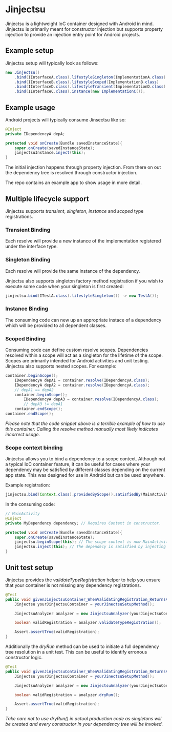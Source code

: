 # Jinjectsu
Jinjectsu is a lightweight IoC container designed with Android in mind.
Jinjectsu is primarily meant for constructor injection but supports property injection to provide an injection entry point for Android projects.

## Example setup
Jinjectsu setup will typically look as follows:

```Java
new Jinjectsu()
    .bind(IInterfaceA.class).lifestyleSingleton(ImplementationA.class)
    .bind(IInterfaceB.class).lifestyleScoped(ImplementationB.class)
    .bind(IInterfaceD.class).lifestyleTransient(ImplementationD.class)
    .bind(IInterfaceC.class).instance(new ImplementationC());
```

## Example usage

Android projects will typically consume Jinsectsu like so:
```Java
@Inject
private IDependencyA depA;

protected void onCreate(Bundle savedInstanceState){
    super.onCreate(savedInstanceState);
    jinjectsuInstance.inject(this);
}
```
The initial injection happens through property injection. From there on out the dependency tree is resolved through constructor injection.

The repo contains an example app to show usage in more detail.

## Multiple lifecycle support
Jinjectsu supports *transient*, *singleton*, *instance* and *scoped* type registrations.

### Transient Binding
Each resolve will provide a new instance of the implementation registered under the interface type.

### Singleton Binding
Each resolve will provide the same instance of the dependency.

Jinjectsu also supports singleton factory method registration if you wish to execute some code when your singleton is first created:
```Java
jinjectsu.bind(ITestA.class).lifestyleSingleton(() -> new TestA());
```

### Instance Binding
The consuming code can new up an appropriate instace of a dependency which  will be provided to all dependent classes.

### Scoped Binding
Consuming code can define custom resolve scopes. Dependencies resolved within a scope will act as a singleton for the lifetime of the scope.
Scopes are primarily intended for Android activities and unit testing.
Jinjectsu also supports nested scopes. For example:

```Java
container.beginScope();
    IDependencyA depA1 = container.resolve(IDependencyA.class);
    IDependencyA depA2 = container.resolve(IDependencyA.class);
    // depA1 == depA2
    container.beginScope();
        IDependencyA depA3 = container.resolve(IDependencyA.class);
        // depA3 != depA1
    container.endScope();
container.endScope();
```
*Please note that the code snippet above is a terrible example of how to use this container. Calling the resolve method manually most likely indicates incorrect usage.*

### Scope context binding

Jinjectsu allows you to bind a dependency to a scope context. Although not a typical IoC container feature, it can be useful for cases where your dependency may be satisfied by different classes depending on the current app state. This was designed for use in Android but can be used anywhere.

Example registration:

```Java
jinjectsu.bind(Context.class).providedByScope().satisfiedBy(MainActivity.class, OtherActivity.class);
```

In the consuming code:
```Java
// MainActivity
@Inject
private MyDependency dependency; // Requires Context in constructor.

protected void onCreate(Bundle savedInstanceState){
    super.onCreate(savedInstanceState);
    jinjectsu.beginScope(this); // The scope context is now MainActivity
    jinjectsu.inject(this); // The dependecy is satisfied by injecting MainActivity into MyDependency as Context
}
```

## Unit test setup
Jinjectsu provides the *validateTypeRegistration* helper to help you ensure that your container is not missing any dependency registrations.

```Java
@Test
public void givenJinjectsuContainer_WhenValidatingRegistration_ReturnsValid() {
    Jinjectsu yourJinjectsuContainer = yourJinectsuSetupMethod();

    JinjectsuAnalyzer analyzer = new JinjectsuAnalyzer(yourJinjectsuContainer);

    boolean validRegistration = analyzer.validateTypeRegistration();

    Assert.assertTrue(validRegistration);
}
```

Additionally the *dryRun* method can be used to initiate a full dependency tree resolution in a unit test. This can be useful to identify erronous constructor logic.
```Java
@Test
public void givenJinjectsuContainer_WhenValidatingRegistration_ReturnsValid() {
    Jinjectsu yourJinjectsuContainer = yourJinectsuSetupMethod();

    JinjectsuAnalyzer analyzer = new JinjectsuAnalyzer(yourJinjectsuContainer);

    boolean validRegistration = analyzer.dryRun();

    Assert.assertTrue(validRegistration);
}
```
*Take care not to use dryRun() in actual production code as singletons will be created and every constructor in your dependency tree will be invoked.*

